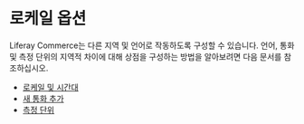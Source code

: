 # 로케일 옵션

Liferay Commerce는 다른 지역 및 언어로 작동하도록 구성할 수 있습니다. 언어, 통화 및 측정 단위의 지역적 차이에 대해 상점을 구성하는 방법을 알아보려면 다음 문서를 참조하십시오.

* [로케일 및 시간대](https://help.liferay.com/hc/ko/articles/360018176071-Locales-and-Encoding-Configuration)
* [새 통화 추가](./currencies/adding-a-new-currency.md)
* [측정 단위](./configuring-shipping-methods/measurement-units.md)
